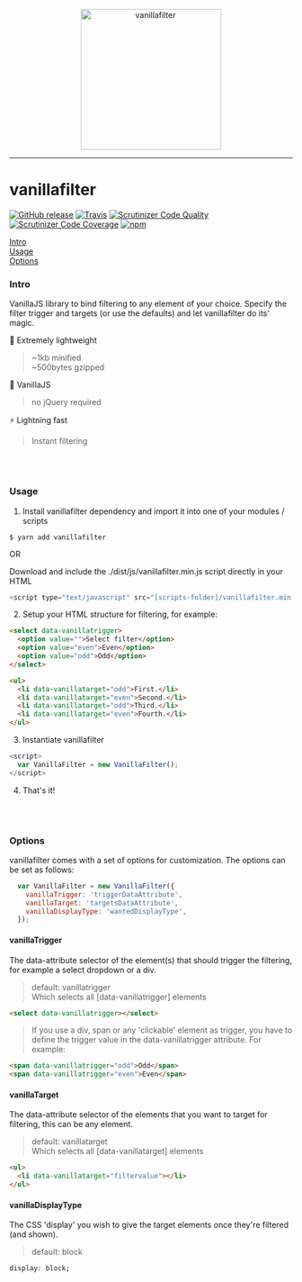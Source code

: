 <p align="center">
  <img src="https://s1.postimg.org/nimmn9kf3/vanillafilter.png" alt="vanillafilter" width="250" height="250" />
</p>

___

# vanillafilter
[![GitHub release](https://img.shields.io/github/release/dverleg/vanillafilter.svg)](https://github.com/dverleg/vanillafilter)
[![Travis](https://img.shields.io/travis/dverleg/vanillafilter.svg)](https://travis-ci.org/dverleg/vanillafilter)
[![Scrutinizer Code Quality](https://scrutinizer-ci.com/g/dverleg/vanillafilter/badges/quality-score.png?b=master)](https://scrutinizer-ci.com/g/dverleg/vanillafilter/?branch=master)
[![Scrutinizer Code Coverage](https://scrutinizer-ci.com/g/dverleg/vanillafilter/badges/coverage.png?b=master)](https://scrutinizer-ci.com/g/dverleg/vanillafilter/?branch=master)
[![npm](https://img.shields.io/npm/dm/vanillafilter.svg)](https://www.npmjs.com/package/vanillafilter)

[Intro](#intro)<br>
[Usage](#usage)<br>
[Options](#options)

### Intro
VanillaJS library to bind filtering to any element of your choice. Specify the filter trigger and targets (or use the defaults) and let vanillafilter do its' magic.

:leaves: Extremely lightweight <br>
> ~1kb minified <br>
> ~500bytes gzipped

:tada: VanillaJS
> no jQuery required

:zap: Lightning fast
> Instant filtering

<br><br>

### Usage
1. Install vanillafilter dependency and import it into one of your modules / scripts
```
$ yarn add vanillafilter
```

OR

Download and include the ./dist/js/vanillafilter.min.js script directly in your HTML
```javascript
<script type="text/javascript" src="[scripts-folder]/vanillafilter.min.js"></script>
```

2. Setup your HTML structure for filtering, for example:
```html
<select data-vanillatrigger>
  <option value="">Select filter</option>
  <option value="even">Even</option>
  <option value="odd">Odd</option>
</select>

<ul>
  <li data-vanillatarget="odd">First.</li>
  <li data-vanillatarget="even">Second.</li>
  <li data-vanillatarget="odd">Third.</li>
  <li data-vanillatarget="even">Fourth.</li>
</ul>
```

3. Instantiate vanillafilter
```js
<script>
  var VanillaFilter = new VanillaFilter();
</script>
```

4. That's it!

<br><br>

### Options
vanillafilter comes with a set of options for customization. The options can be set as follows:
```js
  var VanillaFilter = new VanillaFilter({
    vanillaTrigger: 'triggerDataAttribute',
    vanillaTarget: 'targetsDataAttribute',
    vanillaDisplayType: 'wantedDisplayType',
  });
```

#### vanillaTrigger
The data-attribute selector of the element(s) that should trigger the filtering, for example a select dropdown or a div.
> default: vanillatrigger <br>
> Which selects all [data-vanillatrigger] elements
```html
<select data-vanillatrigger></select>
```

> If you use a div, span or any 'clickable' element as trigger, you have to define the trigger value in the data-vanillatrigger attribute. For example:
```html
<span data-vanillatrigger="odd">Odd</span>
<span data-vanillatrigger="even">Even</span>
```

#### vanillaTarget
The data-attribute selector of the elements that you want to target for filtering, this can be any element.
> default: vanillatarget <br>
> Which selects all [data-vanillatarget] elements
```html
<ul>
  <li data-vanillatarget="filtervalue"></li>
</ul>
```

#### vanillaDisplayType
The CSS 'display' you wish to give the target elements once they're filtered (and shown).
> default: block
```css
display: block;
```
